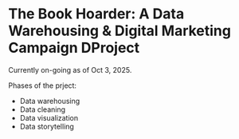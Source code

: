 # The Book Hoarder: A Data Warehousing & Digital Marketing Campaign DProject
Currently on-going as of Oct 3, 2025.

Phases of the prject:
- Data warehousing
- Data cleaning
- Data visualization
- Data storytelling
